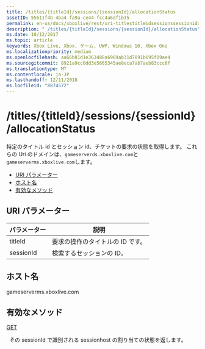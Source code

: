 ```yaml
---
title: /titles/{titleId}/sessions/{sessionId}/allocationStatus
assetID: 55611f4b-4ba4-fa9a-ce44-fcc4a6df1b35
permalink: en-us/docs/xboxlive/rest/uri-titlestitleidsessionssessionidallocationstatus.html
description: " /titles/{titleId}/sessions/{sessionId}/allocationStatus"
ms.date: 10/12/2017
ms.topic: article
keywords: Xbox Live, Xbox, ゲーム, UWP, Windows 10, Xbox One
ms.localizationpriority: medium
ms.openlocfilehash: aa66b81d1e363488a6969ab31d7091b695f09ae4
ms.sourcegitcommit: 8921a9cc0dd3e5665345ae8eca7ab7aeb83ccc6f
ms.translationtype: MT
ms.contentlocale: ja-JP
ms.lasthandoff: 12/11/2018
ms.locfileid: "8874572"
---
```

# <a name="titlestitleidsessionssessionidallocationstatus"></a>/titles/{titleId}/sessions/{sessionId}/allocationStatus
特定のタイトル id とセッション id、チケットの要求の状態を取得します。 これらの Uri のドメインは、`gameserverds.xboxlive.com`と`gameserverms.xboxlive.com`します。
 
  * [URI パラメーター](#ID4EU)
  * [ホスト名](#ID4EPB)
  * [有効なメソッド](#ID4EWB)
 
<a id="ID4EU"></a>

 
## <a name="uri-parameters"></a>URI パラメーター
 
| パラメーター| 説明| 
| --- | --- | 
| titleId| 要求の操作のタイトルの ID です。| 
| sessionId| 検索するセッションの ID。| 
  
<a id="ID4EPB"></a>

 
## <a name="host-name"></a>ホスト名
 
gameserverms.xboxlive.com
  
<a id="ID4EWB"></a>

 
## <a name="valid-methods"></a>有効なメソッド
  
[GET](uri-titlestitleidsessionssessionidallocationstatus-get.md)
 
&nbsp;&nbsp;その sessionId で識別される sessionhost の割り当ての状態を返します。
   